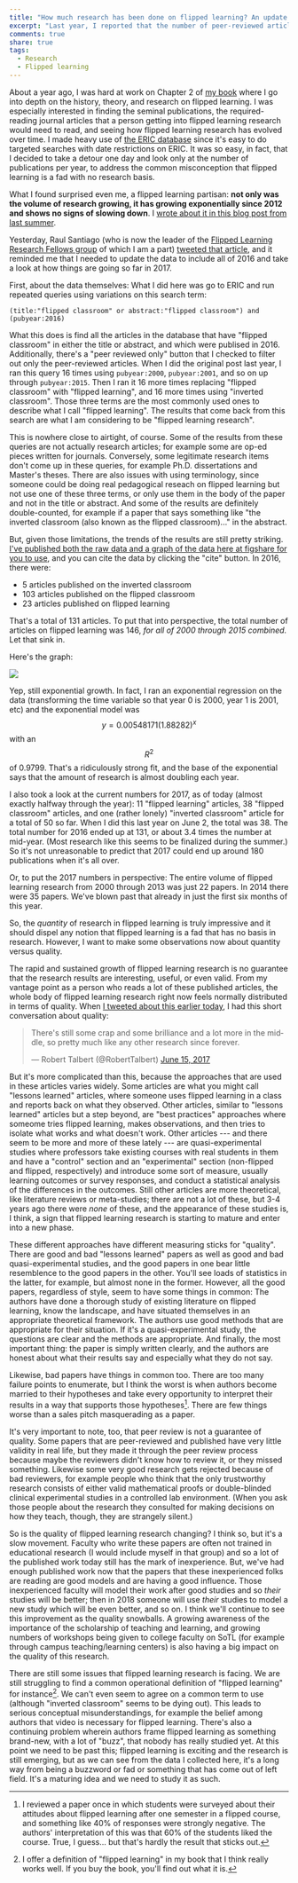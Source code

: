 ```yaml
---
title: "How much research has been done on flipped learning? An update for mid-2017"
excerpt: "Last year, I reported that the number of peer-reviewed articles on flipped learning was increasing exponentially. Here's an update on that, including data for 2016, and some thoughts on quality vs. quantity."
comments: true
share: true
tags:
  - Research
  - Flipped learning
---
```

<!-- <img src="{{ site.url }}{{ site.baseurl }}/assets/images/2017-05-22/ " alt="" class="full”> -->

<script src="https://cdnjs.cloudflare.com/ajax/libs/mathjax/2.7.0/MathJax.js?config=TeX-AMS-MML_HTMLorMML" type="text/javascript"></script>


About a year ago, I was hard at work on Chapter 2 of [my book](http://rtalbert.org/book) where I go into depth on the history, theory, and research on flipped learning. I was especially interested in finding the seminal publications, the required-reading journal articles that a person getting into flipped learning research would need to read, and seeing how flipped learning research has evolved over time. I made heavy use of [the ERIC database](http://eric.ed.gov) since it's easy to do targeted searches with date restrictions on ERIC. It was so easy, in fact, that I decided to take a detour one day and look only at the number of publications per year, to address the common misconception that flipped learning is a fad with no research basis. 

What I found surprised even me, a flipped learning partisan: __not only was the volume of research growing, it has growing exponentially since 2012 and shows no signs of slowing down__. I [wrote about it in this blog post from last summer](http://rtalbert.org/blog/2016/how-much-research). 

Yesterday, Raul Santiago (who is now the leader of the [Flipped Learning Research Fellows group](http://flglobal.org/flippedresearchlabs/) of which I am a part) [tweeted that article](https://twitter.com/santiagoraul/status/875237011447316480), and it reminded me that I needed to update the data to include all of 2016 and take a look at how things are going so far in 2017. 

First, about the data themselves: What I did here was go to ERIC and run repeated queries using variations on this search term: 

    (title:"flipped classroom" or abstract:"flipped classroom") and (pubyear:2016)

What this does is find all the articles in the database that have "flipped classroom" in either the title or abstract, and which were publised in 2016. Additionally, there's a "peer reviewed only" button that I checked to filter out only the peer-reviewed articles. When I did the original post last year, I ran this query 16 times using `pubyear:2000`, `pubyear:2001`, and so on up through `pubyear:2015`. Then I ran it 16 more times replacing "flipped classroom" with "flipped learning", and 16 more times using "inverted classroom". Those three terms are the most commonly used ones to describe what I call "flipped learning". The results that come back from this search are what I am considering to be "flipped learning research". 

This is nowhere close to airtight, of course. Some of the results from these queries are not actually research articles; for example some are op-ed pieces written for journals. Conversely, some legitimate research items don't come up in these queries, for example Ph.D. dissertations and Master's theses. There are also issues with using terminology, since someone could be doing real pedagogical reseach on flipped learning but not use one of these three terms, or only use them in the body of the paper and not in the title or abstract. And some of the results are definitely double-counted, for example if a paper that says something like "the inverted classroom (also known as the flipped classroom)..." in the abstract. 

But, given those limitations, the trends of the results are still pretty striking. [I've published both the raw data and a graph of the data here at figshare for you to use](https://figshare.com/articles/FLresearch-2016_csv/5110909), and you can cite the data by clicking the "cite" button. In 2016, there were: 

+ 5 articles published on the inverted classroom
+ 103 articles published on the flipped classroom
+ 23 articles published on flipped learning

That's a total of 131 articles. To put that into perspective, the total number of articles on flipped learning was 146, _for all of 2000 through 2015 combined._ Let that sink in. 

Here's the graph: 

<img src="{{ site.url }}{{ site.baseurl }}/assets/images/2017-06-15/FLresearch-2016.png">

Yep, still exponential growth. In fact, I ran an exponential regression on the data (transforming the time variable so that year 0 is 2000, year 1 is 2001, etc) and the exponential model was $$y = 0.00548171(1.88282)^x$$ with an $$R^2$$ of 0.9799. That's a ridiculously strong fit, and the base of the exponential says that the amount of research is almost doubling each year. 

I also took a look at the current numbers for 2017, as of today (almost exactly halfway through the year): 11 "flipped learning" articles, 38 "flipped classroom" articles, and one (rather lonely) "inverted classroom" article for a total of 50 so far. When I did this last year on June 2, the total was 38. The total number for 2016 ended up at 131, or about 3.4 times the number at mid-year. (Most research like this seems to be finalized during the summer.) So it's not unreasonable to predict that 2017 could end up around 180 publications when it's all over. 

Or, to put the 2017 numbers in perspective: The entire volume of flipped learning research from 2000 through 2013 was just 22 papers. In 2014 there were 35 papers. We've blown past that already in just the first six months of this year. 

So, the _quantity_ of research in flipped learning is truly impressive and it should dispel any notion that flipped learning is a fad that has no basis in research. However, I want to make some observations now about quantity versus quality. 

The rapid and sustained growth of flipped learning research is no guarantee that the research results are interesting, useful, or even valid. From my vantage point as a person who reads a lot of these published articles, the whole body of flipped learning research right now feels normally distributed in terms of quality. When [I tweeted about this earlier today](https://twitter.com/RobertTalbert/status/875296037489004544), I had this short conversation about quality: 

<blockquote class="twitter-tweet" data-lang="en"><p lang="en" dir="ltr">There&#39;s still some crap and some brilliance and a lot more in the middle, so pretty much like any other research since forever.</p>&mdash; Robert Talbert (@RobertTalbert) <a href="https://twitter.com/RobertTalbert/status/875332163188686849">June 15, 2017</a></blockquote>
<script async src="//platform.twitter.com/widgets.js" charset="utf-8"></script>

But it's more complicated than this, because the approaches that are used in these articles varies widely. Some articles are what you might call "lessons learned" articles, where someone uses flipped learning in a class and reports back on what they observed. Other articles, similar to "lessons learned" articles but a step beyond, are "best practices" approaches where someome tries flipped learning, makes observations, and then tries to isolate what works and what doesn't work. Other articles --- and there seem to be more and more of these lately --- are quasi-experimental studies where professors take existing courses with real students in them and have a "control" section and an "experimental" section (non-flipped and flipped, respectively) and introduce some sort of measure, usually learning outcomes or survey responses, and conduct a statistical analysis of the differences in the outcomes. Still other articles are more theoretical, like literature reviews or meta-studies; there are not a lot of these, but 3-4 years ago there were _none_ of these, and the appearance of these studies is, I think, a sign that flipped learning research is starting to mature and enter into a new phase. 

These different approaches have different measuring sticks for "quality". There are good and bad "lessons learned" papers as well as good and bad quasi-experimental studies, and the good papers in one bear little resemblence to the good papers in the other. You'll see loads of statistics in the latter, for example, but almost none in the former. However, all the good papers, regardless of style, seem to have some things in common: The authors have done a thorough study of existing literature on flipped learning, know the landscape, and have situated themselves in an appropriate theoretical framework. The authors use good methods that are appropriate for their situation. If it's a quasi-experimental study, the questions are clear and the methods are appropriate. And finally, the most important thing: the paper is simply written clearly, and the authors are honest about what their results say and especially what they do not say. 

Likewise, bad papers have things in common too. There are too many failure points to enumerate, but I think the worst is when authors become married to their hypotheses and take every opportunity to interpret their results in a way that supports those hypotheses[^1]. There are few things worse than a sales pitch masquerading as a paper. 

It's very important to note, too, that peer review is not a guarantee of quality. Some papers that are peer-reviewed and published have very little validity in real life, but they made it through the peer review process because maybe the reviewers didn't know how to review it, or they missed something. Likewise some very good research gets rejected because of bad reviewers, for example people who think that the only trustworthy research consists of either valid mathematical proofs or double-blinded clinical experimental studies in a controlled lab environment. (When you ask those people about the research they consulted for making decisions on how they teach, though, they are strangely silent.)

So is the quality of flipped learning research changing? I think so, but it's a slow movement. Faculty who write these papers are often not trained in educational research (I would include myself in that group) and so a lot of the published work today still has the mark of inexperience. But, we've had enough published work now that the papers that these inexperienced folks are reading are good models and are having a good influence. Those inexperienced faculty will model their work after good studies and so _their_ studies will be better; then in 2018 someone will use _their_ studies to model a new study which will be even better, and so on. I think we'll continue to see this improvement as the quality snowballs. A growing awareness of the importance of the scholarship of teaching and learning, and growing numbers of workshops being given to college faculty on SoTL (for example through campus teaching/learning centers) is also having a big impact on the quality of this research.

There are still some issues that flipped learning research is facing. We are still struggling to find a common operational definition of "flipped learning" for instance[^2]. We can't even seem to agree on a common term to use (although "inverted classroom" seems to be dying out). This leads to serious conceptual misunderstandings, for example the belief among authors that video is necessary for flipped learning. There's also a continuing problem wherein authors frame flipped learning as something brand-new, with a lot of "buzz", that nobody has really studied yet. At this point we need to be past this; flipped learning is exciting and the research is still emerging, but as we can see from the data I collected here, it's a long way from being a buzzword or fad or something that has come out of left field. It's a maturing idea and we need to study it as such. 







[^1]: I reviewed a paper once in which students were surveyed about their attitudes about flipped learning after one semester in a flipped course, and something like 40% of responses were strongly negative. The authors' interpretation of this was that 60% of the students liked the course. True, I guess... but that's hardly the result that sticks out. 

[^2]: I offer a definition of "flipped learning" in my book that I think really works well. If you buy the book, you'll find out what it is. 


